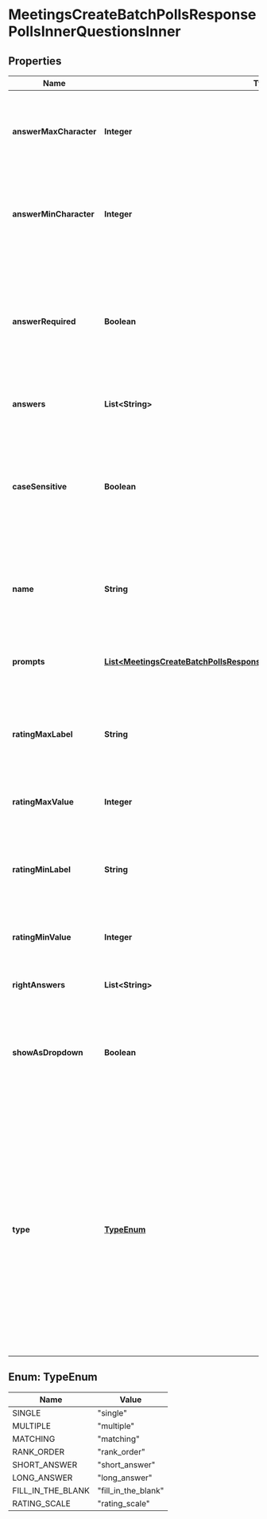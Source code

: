 

# MeetingsCreateBatchPollsResponsePollsInnerQuestionsInner


## Properties

| Name | Type | Description | Notes |
|------------ | ------------- | ------------- | -------------|
|**answerMaxCharacter** | **Integer** | The allowed maximum number of characters. This field only returns for &#x60;short_answer&#x60; and &#x60;long_answer&#x60; polls. |  [optional] |
|**answerMinCharacter** | **Integer** | The allowed minimum number of characters. This field only returns for &#x60;short_answer&#x60; and &#x60;long_answer&#x60; polls. |  [optional] |
|**answerRequired** | **Boolean** | Whether participants must answer the question:  * &#x60;true&#x60; &amp;mdash; The participant must answer the question.  * &#x60;false&#x60; &amp;mdash; The participant does not need to answer the question. |  [optional] |
|**answers** | **List&lt;String&gt;** | The poll question&#39;s available answers. |  [optional] |
|**caseSensitive** | **Boolean** | Whether the correct answer is case sensitive. This field only returns for &#x60;fill_in_the_blank&#x60; polls:  * &#x60;true&#x60; &amp;mdash; The answer is case-sensitive.  * &#x60;false&#x60; &amp;mdash; The answer is not case-sensitive. |  [optional] |
|**name** | **String** | The poll question&#39;s title. For &#x60;fill_in_the_blank&#x60; polls, this field is the poll&#39;s question. |  [optional] |
|**prompts** | [**List&lt;MeetingsCreateBatchPollsResponsePollsInnerQuestionsInnerPromptsInner&gt;**](MeetingsCreateBatchPollsResponsePollsInnerQuestionsInnerPromptsInner.md) | Information about the prompt questions. This object only returns for &#x60;matching&#x60; and &#x60;rank_order&#x60; polls. |  [optional] |
|**ratingMaxLabel** | **String** | The high score label used for the &#x60;rating_max_value&#x60; field. This field only returns for &#x60;rating_scale&#x60; polls. |  [optional] |
|**ratingMaxValue** | **Integer** | The rating scale&#39;s maximum value. This field only returns for &#x60;rating_scale&#x60; polls. |  [optional] |
|**ratingMinLabel** | **String** | The low score label used for the &#x60;rating_min_value&#x60; field. This field only returns for &#x60;rating_scale&#x60; polls. |  [optional] |
|**ratingMinValue** | **Integer** | The rating scale&#39;s minimum value. This field only returns for &#x60;rating_scale&#x60; polls. |  [optional] |
|**rightAnswers** | **List&lt;String&gt;** | The poll question&#39;s correct answer(s). |  [optional] |
|**showAsDropdown** | **Boolean** | Whether to display the radio selection as a drop-down box:  * &#x60;true&#x60; &amp;mdash; Show as a drop-down box.  * &#x60;false&#x60; &amp;mdash; Do not show as a drop-down box. |  [optional] |
|**type** | [**TypeEnum**](#TypeEnum) | The poll&#39;s question and answer type:  * &#x60;single&#x60; &amp;mdash; Single choice.  * &#x60;multiple&#x60; &amp;mdash; Multiple choice.  * &#x60;matching&#x60; &amp;mdash; Matching.  * &#x60;rank_order&#x60; &amp;mdash; Rank order.  * &#x60;short_answer&#x60; &amp;mdash; Short answer.  * &#x60;long_answer&#x60; &amp;mdash; Long answer.  * &#x60;fill_in_the_blank&#x60; &amp;mdash; Fill in the blank.  * &#x60;rating_scale&#x60; &amp;mdash; Rating scale. |  [optional] |



## Enum: TypeEnum

| Name | Value |
|---- | -----|
| SINGLE | &quot;single&quot; |
| MULTIPLE | &quot;multiple&quot; |
| MATCHING | &quot;matching&quot; |
| RANK_ORDER | &quot;rank_order&quot; |
| SHORT_ANSWER | &quot;short_answer&quot; |
| LONG_ANSWER | &quot;long_answer&quot; |
| FILL_IN_THE_BLANK | &quot;fill_in_the_blank&quot; |
| RATING_SCALE | &quot;rating_scale&quot; |



